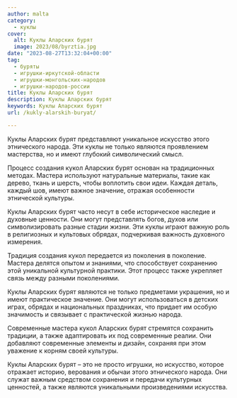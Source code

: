 ```yaml
---
author: malta
category:
  - куклы
cover:
  alt: Куклы Аларских бурят
  image: 2023/08/byrztia.jpg
date: "2023-08-27T13:32:04+00:00"
tag:
  - буряты
  - игрушки-иркутской-области
  - игрушки-монгольских-народов
  - игрушки-народов-россии
title: Куклы Аларских бурят
description: Куклы Аларских бурят
keywords: Куклы Аларских бурят
url: /kukly-alarskih-buryat/

---
```

Куклы Аларских бурят представляют уникальное искусство этого этнического народа. Эти куклы не только являются проявлением мастерства, но и имеют глубокий символический смысл.

Процесс создания кукол Аларских бурят основан на традиционных методах. Мастера используют натуральные материалы, такие как дерево, ткань и шерсть, чтобы воплотить свои идеи. Каждая деталь, каждый шов, имеют важное значение, отражая особенности этнической культуры.

Куклы Аларских бурят часто несут в себе историческое наследие и духовные ценности. Они могут представлять богов, духов или символизировать разные стадии жизни. Эти куклы играют важную роль в религиозных и культовых обрядах, подчеркивая важность духовного измерения.

Традиция создания кукол передается из поколения в поколение. Мастера делятся опытом и знаниями, что способствует сохранению этой уникальной культурной практики. Этот процесс также укрепляет связь между разными поколениями.

Куклы Аларских бурят являются не только предметами украшения, но и имеют практическое значение. Они могут использоваться в детских играх, обрядах и национальных праздниках, что придает им особую значимость и связывает с практической жизнью народа.

Современные мастера кукол Аларских бурят стремятся сохранить традиции, а также адаптировать их под современные реалии. Они добавляют современные элементы и дизайн, сохраняя при этом уважение к корням своей культуры.

Куклы Аларских бурят – это не просто игрушки, но искусство, которое отражает историю, верования и обычаи этого этнического народа. Они служат важным средством сохранения и передачи культурных ценностей, а также являются уникальными произведениями искусства.
